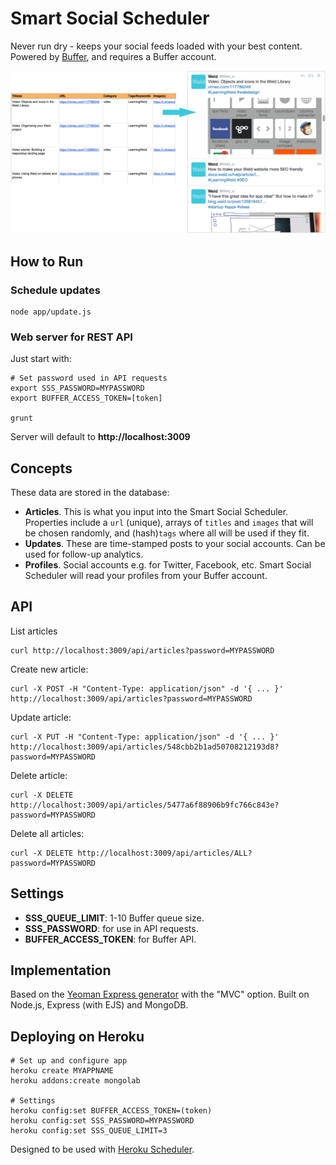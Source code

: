 # Smart Social Scheduler

Never run dry - keeps your social feeds loaded with your best content. Powered by [Buffer](https://www.buffer.com), and requires a Buffer account.

![Smart Social Scheduler](example.png)


## How to Run

### Schedule updates

	node app/update.js

### Web server for REST API

Just start with:

	# Set password used in API requests
	export SSS_PASSWORD=MYPASSWORD
	export BUFFER_ACCESS_TOKEN=[token]

	grunt

Server will default to **http://localhost:3009**


## Concepts

These data are stored in the database:

* **Articles**. This is what you input into the Smart Social Scheduler. Properties include a `url` (unique), arrays of `titles` and `images` that will be chosen randomly, and (hash)`tags` where all will be used if they fit.
* **Updates**. These are time-stamped posts to your social accounts. Can be used for follow-up analytics.
* **Profiles**. Social accounts e.g. for Twitter, Facebook, etc. Smart Social Scheduler will read your profiles from your Buffer account.

## API

List articles

	curl http://localhost:3009/api/articles?password=MYPASSWORD

Create new article:

	curl -X POST -H "Content-Type: application/json" -d '{ ... }' http://localhost:3009/api/articles?password=MYPASSWORD

Update article:

	curl -X PUT -H "Content-Type: application/json" -d '{ ... }' http://localhost:3009/api/articles/548cbb2b1ad50708212193d8?password=MYPASSWORD

Delete article:

	curl -X DELETE http://localhost:3009/api/articles/5477a6f88906b9fc766c843e?password=MYPASSWORD

Delete all articles:

	curl -X DELETE http://localhost:3009/api/articles/ALL?password=MYPASSWORD


## Settings

* **SSS_QUEUE_LIMIT**: 1-10 Buffer queue size.
* **SSS_PASSWORD**: for use in API requests.
* **BUFFER_ACCESS_TOKEN**: for Buffer API.


## Implementation

Based on the [Yeoman Express generator](https://github.com/petecoop/generator-express) with the "MVC" option.
Built on Node.js, Express (with EJS) and MongoDB.


## Deploying on Heroku

	# Set up and configure app
	heroku create MYAPPNAME
	heroku addons:create mongolab

	# Settings
	heroku config:set BUFFER_ACCESS_TOKEN=(token)
	heroku config:set SSS_PASSWORD=MYPASSWORD
	heroku config:set SSS_QUEUE_LIMIT=3

Designed to be used with [Heroku Scheduler](https://devcenter.heroku.com/articles/scheduler).